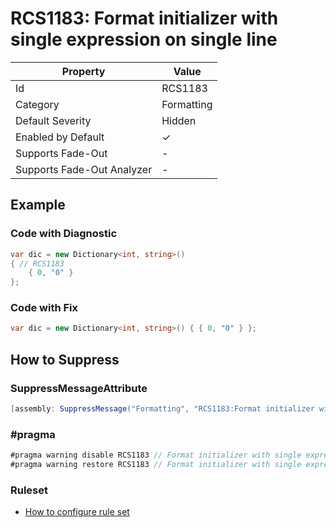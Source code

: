 # RCS1183: Format initializer with single expression on single line

| Property                    | Value      |
| --------------------------- | ---------- |
| Id                          | RCS1183    |
| Category                    | Formatting |
| Default Severity            | Hidden     |
| Enabled by Default          | &#x2713;   |
| Supports Fade\-Out          | -          |
| Supports Fade\-Out Analyzer | -          |

## Example

### Code with Diagnostic

```csharp
var dic = new Dictionary<int, string>()
{ // RCS1183
    { 0, "0" }
};
```

### Code with Fix

```csharp
var dic = new Dictionary<int, string>() { { 0, "0" } };
```

## How to Suppress

### SuppressMessageAttribute

```csharp
[assembly: SuppressMessage("Formatting", "RCS1183:Format initializer with single expression on single line.", Justification = "<Pending>")]
```

### \#pragma

```csharp
#pragma warning disable RCS1183 // Format initializer with single expression on single line.
#pragma warning restore RCS1183 // Format initializer with single expression on single line.
```

### Ruleset

* [How to configure rule set](../HowToConfigureAnalyzers.md)
